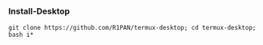 ### Install-Desktop
```
git clone https://github.com/R1PAN/termux-desktop; cd termux-desktop; bash i*
```
